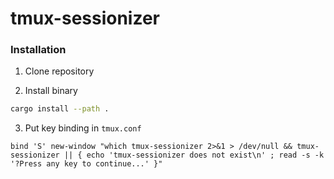 # tmux-sessionizer

### Installation

1. Clone repository

2. Install binary
```bash
cargo install --path .
```

3. Put key binding in `tmux.conf`

```
bind 'S' new-window "which tmux-sessionizer 2>&1 > /dev/null && tmux-sessionizer || { echo 'tmux-sessionizer does not exist\n' ; read -s -k '?Press any key to continue...' }"
```
